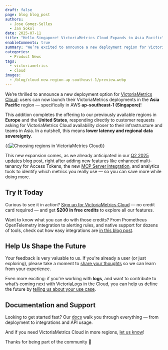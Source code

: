 ```yaml
---
draft: false
page: blog blog_post
authors:
  - Jose Gomez-Selles
  - Jan Sokol
date: 2025-07-11
title: "Hello Singapore! VictoriaMetrics Cloud Expands to Asia Pacific"
enableComments: true
summary: "We’re excited to announce a new deployment region for VictoriaMetrics Cloud in ap-southeast-1 (Singapore), making it easier for users in Asia Pacific to run low-latency VictoriaMetrics Cloud stacks closer to home."
categories:
  - Product News
tags:
  - victoriametrics
  - cloud
images:
  - /blog/cloud-new-region-ap-southeast-1/preview.webp
---
```


We’re thrilled to announce a new deployment option for
[VictoriaMetrics Cloud](https://victoriametrics.com/products/cloud/):
users can now launch their VictoriaMetrics deployments in the **Asia Pacific** region —
specifically in AWS **ap-southeast-1 (Singapore)**!

This addition completes the offering to our previously available regions in **Europe** and the **United States**,
responding directly to customer requests asking for VictoriaMetrics Cloud availability closer
to their infrastructure and teams in Asia. In a nutshell, this means **lower latency and regional data sovereignty**.

{{<image href="/blog/cloud-new-region-ap-southeast-1/regions.webp" alt="Choosing regions in VictoriaMetrics Cloud"
width="{{ 25 }}">}}

This new expansion comes, as we already anticipated in our
[Q2 2025 updates](https://victoriametrics.com/blog/q2-2025-whats-new-victoriametrics-cloud/)
blog post, right after adding new features like enhanced multi-tenancy for Access Tokens,
the new [MCP Server integration](https://victoriametrics.com/blog/q2-2025-whats-new-victoriametrics-cloud/),
and analytics tools to identify which metrics you really use — so you can save more while doing more.

## Try It Today

Curious to see it in action?
[Sign up for VictoriaMetrics Cloud](https://console.victoriametrics.cloud/signUp) — no credit card required —
and get **$200 in free credits** to explore all our features.

Want to know what you can do with those credits?
From Prometheus OpenTelemetry integration to alerting rules, and native support for dozens of tools,
check out how easy integrations are [in this blog post](https://victoriametrics.com/blog/integrations-made-easy-with-victoriametrics-cloud/).

## Help Us Shape the Future

Your feedback is very valuable to us.
If you're already a user (or just exploring), please take a moment to [share your thoughts](https://forms.gle/ZCg5ajH8ovzvTUjE8)
so we can learn from your experience.

Even more exciting: if you're working with **logs**, and want to contribute to what’s coming next
with VictoriaLogs in the Cloud, you can help us define the future by [telling us about your use case](https://forms.gle/GVNkt2Bmu5qNCfqw5).

## Documentation and Support

Looking to get started fast? Our [docs](https://docs.victoriametrics.com/victoriametrics-cloud/)
walk you through everything — from deployment to integrations and API usage.

And if you need VictoriaMetrics Cloud in more regions, [let us know](https://victoriametrics.com/contact-us)!

Thanks for being part of the community 🚀
